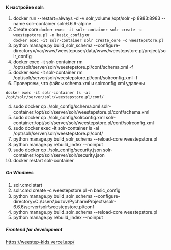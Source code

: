 #### К настройке solr:

1. docker run --restart=always -d -v solr_volume:/opt/solr -p 8983:8983 --name solr-container solr:6.6.6-alpine
2. Create core 
```docker exec -it solr-container solr create -c weestepstore.pl -n basic_config``` or  
```docker exec -it solr-container solr create_core -c weestepstore.pl```
3. python manage.py build_solr_schema --configure-directory=/var/www/weestepuser/data/www/weestepstore.pl/project/solr_config
4. docker exec -it solr-container rm /opt/solr/server/solr/weestepstore.pl/conf/schema.xml -f
5. docker exec -it solr-container rm /opt/solr/server/solr/weestepstore.pl/conf/solrconfig.xml -f
6. Проверяем, что файлы schema.xml и solrconfig.xml удалены
```
docker exec -it solr-container ls -al /opt/solr/server/solr/weestepstore.pl/conf/
```
4. sudo docker cp ./solr_config/schema.xml solr-container:/opt/solr/server/solr/weestepstore.pl/conf/schema.xml
5. sudo docker cp ./solr_config/solrconfig.xml solr-container:/opt/solr/server/solr/weestepstore.pl/conf/solrconfig.xml
6. sudo docker exec -it solr-container ls -al /opt/solr/server/solr/weestepstore.pl/conf/
7. python manage.py build_solr_schema --reload-core weestepstore.pl
8. python manage.py rebuild_index --noinput
9. sudo docker cp ./solr_config/security.json solr-container:/opt/solr/server/solr/security.json
10. docker restart solr-container

##### On Windows
1. solr.cmd start
2. solr.cmd create -c weestepstore.pl -n basic_config
3. python manage.py build_solr_schema --configure-directory=C:\Users\buzov\PycharmProjects\solr-6.6.6\server\solr\weestepstore.pl\conf
4. python manage.py build_solr_schema --reload-core weestepstore.pl
5. python manage.py rebuild_index --noinput


##### Frontend for development
https://weestep-kids.vercel.app/